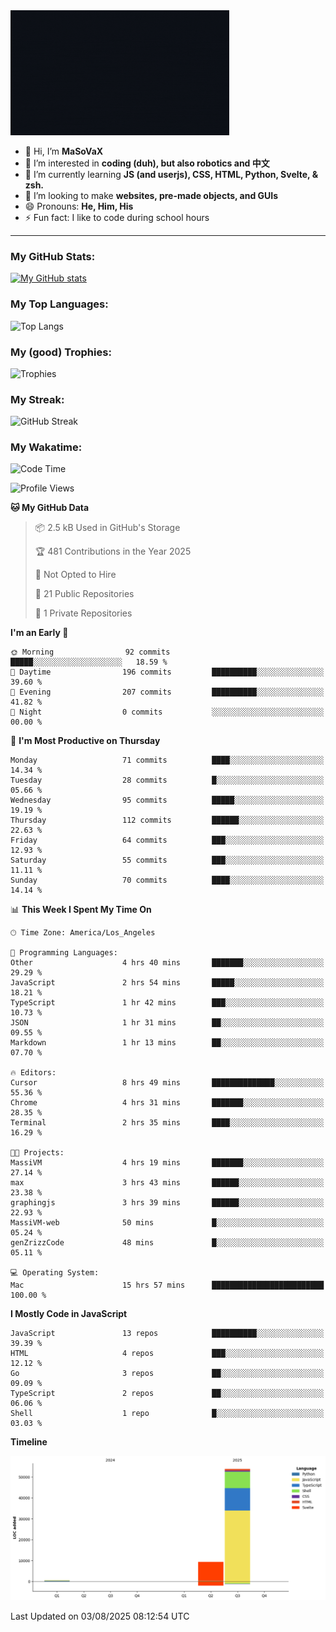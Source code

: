 <img src="profile-up.gif" alt="Profile Up" width="350px" height="200px">

- 👋 Hi, I’m **MaSoVaX**
- 👀 I’m interested in **coding (duh), but also robotics and 中文**
- 🌱 I’m currently learning **JS (and userjs), CSS, HTML, Python, Svelte, & zsh.**
- 💞️ I’m looking to make **websites, pre-made objects, and GUIs**
- 😄 Pronouns: **He, Him, His**
- ⚡ Fun fact: I like to code during school hours
  
---

### My GitHub Stats:
[![My GitHub stats](https://github-readme-stats.vercel.app/api?username=genzrizzcode&show_icons=true&theme=github_dark&hide_border=true&show=discussions_started,discussions_answered&rank_icon=percentile)](https://github.com/genZrizzCode)

### My Top Languages:
![Top Langs](https://github-readme-stats.vercel.app/api/top-langs/?username=genzrizzcode&langs_count=20&show_icons=true&theme=github_dark&hide_border=true&layout=compact)

### My (good) Trophies:
![Trophies](https://github-profile-trophy.vercel.app/?username=genzrizzcode&rank=SECRET,SSS,SS,S,AAA,AA,A,B&theme=matrix&column=3&margin-w=10&margin-h=10)

### My Streak:
![GitHub Streak](https://streak-stats.demolab.com?user=genZrizzCode&theme=highcontrast&border_radius=25&date_format=M%20j%5B%2C%20Y%5D&card_width=525&stroke=EB5454)

### My Wakatime:
<!--START_SECTION:waka-->
![Code Time](http://img.shields.io/badge/Code%20Time-39%20hrs%2026%20mins-blue)

![Profile Views](http://img.shields.io/badge/Profile%20Views-81-blue)

**🐱 My GitHub Data** 

> 📦 2.5 kB Used in GitHub's Storage 
 > 
> 🏆 481 Contributions in the Year 2025
 > 
> 🚫 Not Opted to Hire
 > 
> 📜 21 Public Repositories 
 > 
> 🔑 1 Private Repositories 
 > 
**I'm an Early 🐤** 

```text
🌞 Morning                92 commits          █████░░░░░░░░░░░░░░░░░░░░   18.59 % 
🌆 Daytime                196 commits         ██████████░░░░░░░░░░░░░░░   39.60 % 
🌃 Evening                207 commits         ██████████░░░░░░░░░░░░░░░   41.82 % 
🌙 Night                  0 commits           ░░░░░░░░░░░░░░░░░░░░░░░░░   00.00 % 
```
📅 **I'm Most Productive on Thursday** 

```text
Monday                   71 commits          ████░░░░░░░░░░░░░░░░░░░░░   14.34 % 
Tuesday                  28 commits          █░░░░░░░░░░░░░░░░░░░░░░░░   05.66 % 
Wednesday                95 commits          █████░░░░░░░░░░░░░░░░░░░░   19.19 % 
Thursday                 112 commits         ██████░░░░░░░░░░░░░░░░░░░   22.63 % 
Friday                   64 commits          ███░░░░░░░░░░░░░░░░░░░░░░   12.93 % 
Saturday                 55 commits          ███░░░░░░░░░░░░░░░░░░░░░░   11.11 % 
Sunday                   70 commits          ████░░░░░░░░░░░░░░░░░░░░░   14.14 % 
```


📊 **This Week I Spent My Time On** 

```text
🕑︎ Time Zone: America/Los_Angeles

💬 Programming Languages: 
Other                    4 hrs 40 mins       ███████░░░░░░░░░░░░░░░░░░   29.29 % 
JavaScript               2 hrs 54 mins       █████░░░░░░░░░░░░░░░░░░░░   18.21 % 
TypeScript               1 hr 42 mins        ███░░░░░░░░░░░░░░░░░░░░░░   10.73 % 
JSON                     1 hr 31 mins        ██░░░░░░░░░░░░░░░░░░░░░░░   09.55 % 
Markdown                 1 hr 13 mins        ██░░░░░░░░░░░░░░░░░░░░░░░   07.70 % 

🔥 Editors: 
Cursor                   8 hrs 49 mins       ██████████████░░░░░░░░░░░   55.36 % 
Chrome                   4 hrs 31 mins       ███████░░░░░░░░░░░░░░░░░░   28.35 % 
Terminal                 2 hrs 35 mins       ████░░░░░░░░░░░░░░░░░░░░░   16.29 % 

🐱‍💻 Projects: 
MassiVM                  4 hrs 19 mins       ███████░░░░░░░░░░░░░░░░░░   27.14 % 
max                      3 hrs 43 mins       ██████░░░░░░░░░░░░░░░░░░░   23.38 % 
graphingjs               3 hrs 39 mins       ██████░░░░░░░░░░░░░░░░░░░   22.93 % 
MassiVM-web              50 mins             █░░░░░░░░░░░░░░░░░░░░░░░░   05.24 % 
genZrizzCode             48 mins             █░░░░░░░░░░░░░░░░░░░░░░░░   05.11 % 

💻 Operating System: 
Mac                      15 hrs 57 mins      █████████████████████████   100.00 % 
```

**I Mostly Code in JavaScript** 

```text
JavaScript               13 repos            ██████████░░░░░░░░░░░░░░░   39.39 % 
HTML                     4 repos             ███░░░░░░░░░░░░░░░░░░░░░░   12.12 % 
Go                       3 repos             ██░░░░░░░░░░░░░░░░░░░░░░░   09.09 % 
TypeScript               2 repos             ██░░░░░░░░░░░░░░░░░░░░░░░   06.06 % 
Shell                    1 repo              █░░░░░░░░░░░░░░░░░░░░░░░░   03.03 % 
```



**Timeline**

![Lines of Code chart](https://raw.githubusercontent.com/genZrizzCode/genZrizzCode/main/assets/bar_graph.png)


 Last Updated on 03/08/2025 08:12:54 UTC
<!--END_SECTION:waka-->
